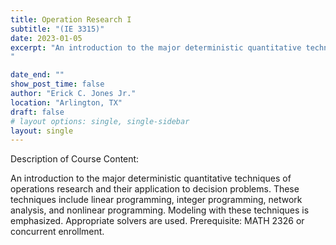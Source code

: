 ```yaml
---
title: Operation Research I
subtitle: "(IE 3315)"
date: 2023-01-05
excerpt: "An introduction to the major deterministic quantitative techniques of operations research and their application to decision problems. These techniques include linear programming, integer programming, network analysis, and nonlinear programming. Modeling with these techniques is emphasized. Appropriate solvers are used. Prerequisite: MATH 2326 or concurrent enrollment.
"

date_end: ""
show_post_time: false
author: "Erick C. Jones Jr."
location: "Arlington, TX"
draft: false
# layout options: single, single-sidebar
layout: single
---
```

Description of Course Content:

An introduction to the major deterministic quantitative techniques of operations research and their application to decision problems. These techniques include linear programming, integer programming, network analysis, and nonlinear programming. Modeling with these techniques is emphasized. Appropriate solvers are used. Prerequisite: MATH 2326 or concurrent enrollment.
